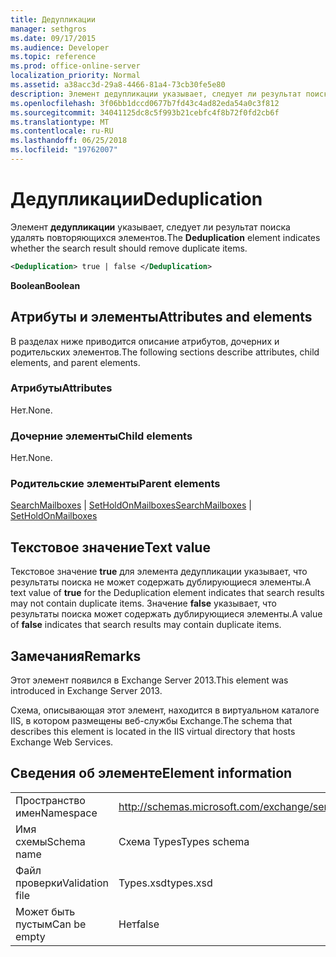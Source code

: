 ```yaml
---
title: Дедупликации
manager: sethgros
ms.date: 09/17/2015
ms.audience: Developer
ms.topic: reference
ms.prod: office-online-server
localization_priority: Normal
ms.assetid: a38acc3d-29a8-4466-81a4-73cb30fe5e80
description: Элемент дедупликации указывает, следует ли результат поиска удалять повторяющихся элементов.
ms.openlocfilehash: 3f06bb1dccd0677b7fd43c4ad82eda54a0c3f812
ms.sourcegitcommit: 34041125dc8c5f993b21cebfc4f8b72f0fd2cb6f
ms.translationtype: MT
ms.contentlocale: ru-RU
ms.lasthandoff: 06/25/2018
ms.locfileid: "19762007"
---
```

# <a name="deduplication"></a><span data-ttu-id="42e36-103">Дедупликации</span><span class="sxs-lookup"><span data-stu-id="42e36-103">Deduplication</span></span>

<span data-ttu-id="42e36-104">Элемент **дедупликации** указывает, следует ли результат поиска удалять повторяющихся элементов.</span><span class="sxs-lookup"><span data-stu-id="42e36-104">The **Deduplication** element indicates whether the search result should remove duplicate items.</span></span> 
  
```XML
<Deduplication> true | false </Deduplication>
```

<span data-ttu-id="42e36-105">**Boolean**</span><span class="sxs-lookup"><span data-stu-id="42e36-105">**Boolean**</span></span>

## <a name="attributes-and-elements"></a><span data-ttu-id="42e36-106">Атрибуты и элементы</span><span class="sxs-lookup"><span data-stu-id="42e36-106">Attributes and elements</span></span>

<span data-ttu-id="42e36-107">В разделах ниже приводится описание атрибутов, дочерних и родительских элементов.</span><span class="sxs-lookup"><span data-stu-id="42e36-107">The following sections describe attributes, child elements, and parent elements.</span></span>
  
### <a name="attributes"></a><span data-ttu-id="42e36-108">Атрибуты</span><span class="sxs-lookup"><span data-stu-id="42e36-108">Attributes</span></span>

<span data-ttu-id="42e36-109">Нет.</span><span class="sxs-lookup"><span data-stu-id="42e36-109">None.</span></span>
  
### <a name="child-elements"></a><span data-ttu-id="42e36-110">Дочерние элементы</span><span class="sxs-lookup"><span data-stu-id="42e36-110">Child elements</span></span>

<span data-ttu-id="42e36-111">Нет.</span><span class="sxs-lookup"><span data-stu-id="42e36-111">None.</span></span>
  
### <a name="parent-elements"></a><span data-ttu-id="42e36-112">Родительские элементы</span><span class="sxs-lookup"><span data-stu-id="42e36-112">Parent elements</span></span>

<span data-ttu-id="42e36-113">[SearchMailboxes](searchmailboxes.md) | [SetHoldOnMailboxes](setholdonmailboxes.md)</span><span class="sxs-lookup"><span data-stu-id="42e36-113">[SearchMailboxes](searchmailboxes.md) | [SetHoldOnMailboxes](setholdonmailboxes.md)</span></span>
  
## <a name="text-value"></a><span data-ttu-id="42e36-114">Текстовое значение</span><span class="sxs-lookup"><span data-stu-id="42e36-114">Text value</span></span>

<span data-ttu-id="42e36-115">Текстовое значение **true** для элемента дедупликации указывает, что результаты поиска не может содержать дублирующиеся элементы.</span><span class="sxs-lookup"><span data-stu-id="42e36-115">A text value of **true** for the Deduplication element indicates that search results may not contain duplicate items.</span></span> <span data-ttu-id="42e36-116">Значение **false** указывает, что результаты поиска может содержать дублирующиеся элементы.</span><span class="sxs-lookup"><span data-stu-id="42e36-116">A value of **false** indicates that search results may contain duplicate items.</span></span> 
  
## <a name="remarks"></a><span data-ttu-id="42e36-117">Замечания</span><span class="sxs-lookup"><span data-stu-id="42e36-117">Remarks</span></span>

<span data-ttu-id="42e36-118">Этот элемент появился в Exchange Server 2013.</span><span class="sxs-lookup"><span data-stu-id="42e36-118">This element was introduced in Exchange Server 2013.</span></span>
  
<span data-ttu-id="42e36-119">Схема, описывающая этот элемент, находится в виртуальном каталоге IIS, в котором размещены веб-службы Exchange.</span><span class="sxs-lookup"><span data-stu-id="42e36-119">The schema that describes this element is located in the IIS virtual directory that hosts Exchange Web Services.</span></span>
  
## <a name="element-information"></a><span data-ttu-id="42e36-120">Сведения об элементе</span><span class="sxs-lookup"><span data-stu-id="42e36-120">Element information</span></span>

|||
|:-----|:-----|
|<span data-ttu-id="42e36-121">Пространство имен</span><span class="sxs-lookup"><span data-stu-id="42e36-121">Namespace</span></span>  <br/> |http://schemas.microsoft.com/exchange/services/2006/types  <br/> |
|<span data-ttu-id="42e36-122">Имя схемы</span><span class="sxs-lookup"><span data-stu-id="42e36-122">Schema name</span></span>  <br/> |<span data-ttu-id="42e36-123">Схема Types</span><span class="sxs-lookup"><span data-stu-id="42e36-123">Types schema</span></span>  <br/> |
|<span data-ttu-id="42e36-124">Файл проверки</span><span class="sxs-lookup"><span data-stu-id="42e36-124">Validation file</span></span>  <br/> |<span data-ttu-id="42e36-125">Types.xsd</span><span class="sxs-lookup"><span data-stu-id="42e36-125">types.xsd</span></span>  <br/> |
|<span data-ttu-id="42e36-126">Может быть пустым</span><span class="sxs-lookup"><span data-stu-id="42e36-126">Can be empty</span></span>  <br/> |<span data-ttu-id="42e36-127">Нет</span><span class="sxs-lookup"><span data-stu-id="42e36-127">false</span></span>  <br/> |
   

